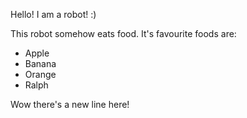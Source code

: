 Hello! I am a robot! :)

This robot somehow eats food. It's favourite foods are:

- Apple
- Banana 
- Orange
- Ralph

Wow there's a new line here!


